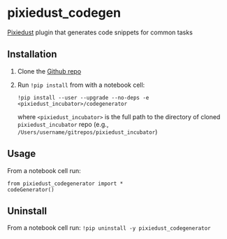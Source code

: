 # pixiedust_codegen

[Pixiedust](https://github.com/ibm-watson-data-lab/pixiedust) plugin that generates code snippets for common tasks  


## Installation

1. Clone the [Github repo](https://github.com/ibm-watson-data-lab/pixiedust_incubator)

2. Run `!pip install` from with a notebook cell:
	
	```
	!pip install --user --upgrade --no-deps -e <pixiedust_incubator>/codegenerator
	```
	
	where `<pixiedust_incubator>` is the full path to the directory of cloned `pixiedust_incubator` repo (e.g., `/Users/username/gitrepos/pixiedust_incubator`)  


## Usage

From a notebook cell run:

```
from pixiedust_codegenerator import *
codeGenerator()
```

## Uninstall

From a notebook cell run: `!pip uninstall -y pixiedust_codegenerator`
